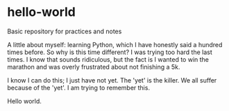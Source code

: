 # hello-world
Basic repository for practices and notes

A little about myself: learning Python, which I have honestly said a hundred times before. So why is this time different? I was trying too hard the last times. I know that sounds ridiculous, but the fact is I wanted to win the marathon and was overly frustrated about not finishing a 5k. 

I know I can do this; I just have not yet. The 'yet' is the killer. We all suffer because of the 'yet'. I am trying to remember this. 

Hello world.
